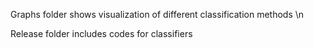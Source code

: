 Graphs folder shows visualization of different classification methods \n

Release folder includes codes for classifiers
